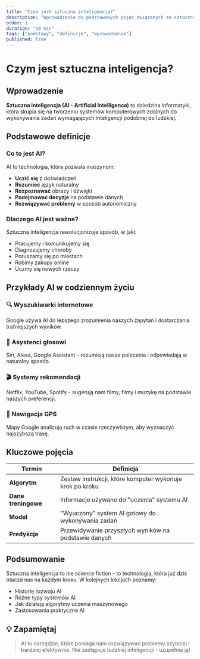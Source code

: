 ```yaml
---
title: "Czym jest sztuczna inteligencja?"
description: "Wprowadzenie do podstawowych pojęć związanych ze sztuczną inteligencją"
order: 1
duration: "10 min"
tags: ["podstawy", "definicje", "wprowadzenie"]
published: true
---
```


# Czym jest sztuczna inteligencja?

## Wprowadzenie

**Sztuczna inteligencja (AI - Artificial Intelligence)** to dziedzina informatyki, która skupia się na tworzeniu systemów komputerowych zdolnych do wykonywania zadań wymagających inteligencji podobnej do ludzkiej.

## Podstawowe definicje

### Co to jest AI?

AI to technologia, która pozwala maszynom:
- **Uczić się** z doświadczeń
- **Rozumieć** język naturalny
- **Rozpoznawać** obrazy i dźwięki
- **Podejmować decyzje** na podstawie danych
- **Rozwiązywać problemy** w sposób autonomiczny

### Dlaczego AI jest ważne?

Sztuczna inteligencja rewolucjonizuje sposób, w jaki:
- Pracujemy i komunikujemy się
- Diagnozujemy choroby
- Poruszamy się po miastach
- Robimy zakupy online
- Uczmy się nowych rzeczy

## Przykłady AI w codziennym życiu

### 🔍 **Wyszukiwarki internetowe**
Google używa AI do lepszego zrozumienia naszych zapytań i dostarczania trafniejszych wyników.

### 📱 **Asystenci głosowi**
Siri, Alexa, Google Assistant - rozumieją nasze polecenia i odpowiadają w naturalny sposób.

### 🎬 **Systemy rekomendacji**
Netflix, YouTube, Spotify - sugerują nam filmy, filmy i muzykę na podstawie naszych preferencji.

### 🚗 **Nawigacja GPS**
Mapy Google analizują ruch w czasie rzeczywistym, aby wyznaczyć najszybszą trasę.

## Kluczowe pojęcia

| Termin | Definicja |
|--------|-----------|
| **Algorytm** | Zestaw instrukcji, które komputer wykonuje krok po kroku |
| **Dane treningowe** | Informacje używane do "uczenia" systemu AI |
| **Model** | "Wyuczony" system AI gotowy do wykonywania zadań |
| **Predykcja** | Przewidywanie przyszłych wyników na podstawie danych |

## Podsumowanie

Sztuczna inteligencja to nie science fiction - to technologia, która już dziś otacza nas na każdym kroku. W kolejnych lekcjach poznamy:

- Historię rozwoju AI
- Różne typy systemów AI
- Jak działają algorytmy uczenia maszynowego
- Zastosowania praktyczne AI

## 💡 **Zapamiętaj**

> AI to narzędzie, które pomaga nam rozwiązywać problemy szybciej i bardziej efektywnie. Nie zastępuje ludzkiej inteligencji - uzupełnia ją!
